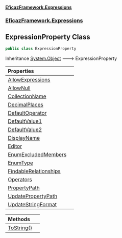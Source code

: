 #### [EficazFramework.Expressions](EficazFrameworkExpressions.md 'EficazFramework Expressions')
### [EficazFramework.Expressions](EficazFrameworkExpressions.md#EficazFramework.Expressions 'EficazFramework.Expressions')

## ExpressionProperty Class

```csharp
public class ExpressionProperty
```

Inheritance [System.Object](https://docs.microsoft.com/en-us/dotnet/api/System.Object 'System.Object') &#129106; ExpressionProperty

| Properties | |
| :--- | :--- |
| [AllowExpressions](EficazFramework.Expressions/ExpressionProperty/AllowExpressions.md 'EficazFramework.Expressions.ExpressionProperty.AllowExpressions') | |
| [AllowNull](EficazFramework.Expressions/ExpressionProperty/AllowNull.md 'EficazFramework.Expressions.ExpressionProperty.AllowNull') | |
| [CollectionName](EficazFramework.Expressions/ExpressionProperty/CollectionName.md 'EficazFramework.Expressions.ExpressionProperty.CollectionName') | |
| [DecimalPlaces](EficazFramework.Expressions/ExpressionProperty/DecimalPlaces.md 'EficazFramework.Expressions.ExpressionProperty.DecimalPlaces') | |
| [DefaultOperator](EficazFramework.Expressions/ExpressionProperty/DefaultOperator.md 'EficazFramework.Expressions.ExpressionProperty.DefaultOperator') | |
| [DefaultValue1](EficazFramework.Expressions/ExpressionProperty/DefaultValue1.md 'EficazFramework.Expressions.ExpressionProperty.DefaultValue1') | |
| [DefaultValue2](EficazFramework.Expressions/ExpressionProperty/DefaultValue2.md 'EficazFramework.Expressions.ExpressionProperty.DefaultValue2') | |
| [DisplayName](EficazFramework.Expressions/ExpressionProperty/DisplayName.md 'EficazFramework.Expressions.ExpressionProperty.DisplayName') | |
| [Editor](EficazFramework.Expressions/ExpressionProperty/Editor.md 'EficazFramework.Expressions.ExpressionProperty.Editor') | |
| [EnumExcludedMembers](EficazFramework.Expressions/ExpressionProperty/EnumExcludedMembers.md 'EficazFramework.Expressions.ExpressionProperty.EnumExcludedMembers') | |
| [EnumType](EficazFramework.Expressions/ExpressionProperty/EnumType.md 'EficazFramework.Expressions.ExpressionProperty.EnumType') | |
| [FindableRelationships](EficazFramework.Expressions/ExpressionProperty/FindableRelationships.md 'EficazFramework.Expressions.ExpressionProperty.FindableRelationships') | |
| [Operators](EficazFramework.Expressions/ExpressionProperty/Operators.md 'EficazFramework.Expressions.ExpressionProperty.Operators') | |
| [PropertyPath](EficazFramework.Expressions/ExpressionProperty/PropertyPath.md 'EficazFramework.Expressions.ExpressionProperty.PropertyPath') | |
| [UpdatePropertyPath](EficazFramework.Expressions/ExpressionProperty/UpdatePropertyPath.md 'EficazFramework.Expressions.ExpressionProperty.UpdatePropertyPath') | |
| [UpdateStringFormat](EficazFramework.Expressions/ExpressionProperty/UpdateStringFormat.md 'EficazFramework.Expressions.ExpressionProperty.UpdateStringFormat') | |

| Methods | |
| :--- | :--- |
| [ToString()](EficazFramework.Expressions/ExpressionProperty/ToString().md 'EficazFramework.Expressions.ExpressionProperty.ToString()') | |
